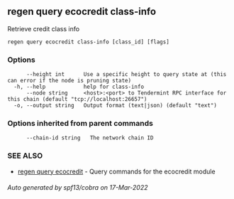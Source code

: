## regen query ecocredit class-info

Retrieve credit class info

```
regen query ecocredit class-info [class_id] [flags]
```

### Options

```
      --height int      Use a specific height to query state at (this can error if the node is pruning state)
  -h, --help            help for class-info
      --node string     <host>:<port> to Tendermint RPC interface for this chain (default "tcp://localhost:26657")
  -o, --output string   Output format (text|json) (default "text")
```

### Options inherited from parent commands

```
      --chain-id string   The network chain ID
```

### SEE ALSO

* [regen query ecocredit](regen_query_ecocredit.md)	 - Query commands for the ecocredit module

###### Auto generated by spf13/cobra on 17-Mar-2022
